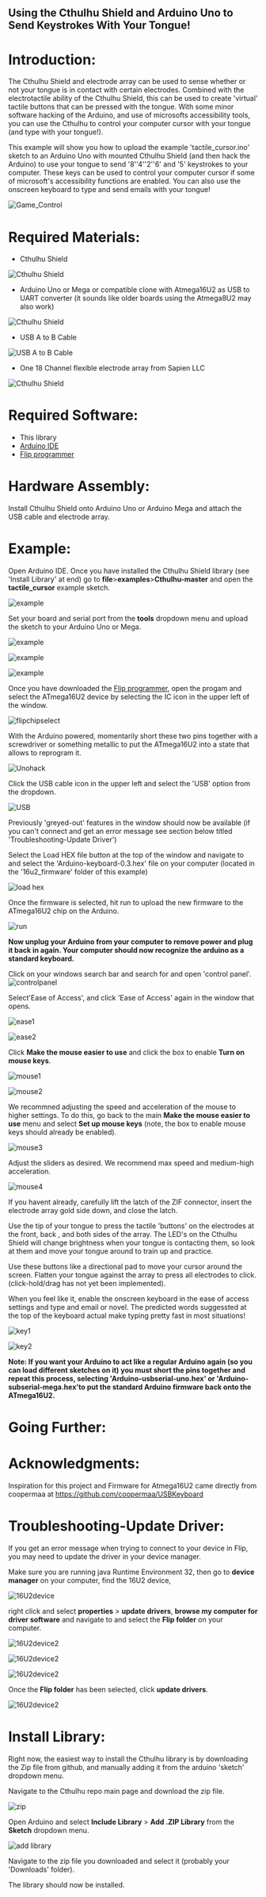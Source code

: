 ## Using the Cthulhu Shield and Arduino Uno to Send Keystrokes With Your Tongue!

# Introduction:

The Cthulhu Shield and electrode array can be used to sense whether or not your tongue is in contact with certain electrodes. Combined with the electrotactile ability of the Cthulhu Shield, this can be used to create 'virtual' tactile buttons that can be pressed with the tongue. With some minor software hacking of the Arduino, and use of microsofts accessibility tools, you can use the Cthulhu to control your computer cursor with your tongue (and type with your tongue!).

This example will show you how to upload the example 'tactile_cursor.ino' sketch to an Arduino Uno with mounted Cthulhu Shield (and then hack the Arduino) to  use your tongue to send '8''4''2''6' and '5' keystrokes to your computer. These keys can be used to control your computer cursor if some of microsoft's accessibility functions are enabled. You can also use the onscreen keyboard to type and send emails with your tongue!

![Game_Control](https://github.com/SapienLLCdev/Cthulhu/blob/master/examples/tactile_cursor/jpgs/bw_tongue_mouse.gif?raw=true)

# Required Materials:

* Cthulhu Shield

![Cthulhu Shield](https://github.com/SapienLLCdev/Cthulhu/blob/master/examples/tactile_cursor/jpgs/cthulhusmall.jpg?raw=true)
* Arduino Uno or Mega or compatible clone with Atmega16U2 as USB to UART converter (it sounds like older boards using the Atmega8U2 may also work)

![Cthulhu Shield](https://github.com/SapienLLCdev/Cthulhu/blob/master/examples/tactile_cursor/jpgs/unosmall.jpg?raw=true)
* USB A to B Cable

![USB A to B Cable](https://github.com/SapienLLCdev/Cthulhu/blob/master/examples/tactile_cursor/jpgs/usbsmall.jpg?raw=true)

* One 18 Channel flexible electrode array from Sapien LLC

![Cthulhu Shield](https://github.com/SapienLLCdev/Cthulhu/blob/master/examples/tactile_cursor/jpgs/ribbonsmall.jpg?raw=true)

# Required Software:
* This library
* [Arduino IDE](https://www.arduino.cc/en/Main/Software)
* [Flip programmer](https://www.microchip.com/developmenttools/ProductDetails/flip)


# Hardware Assembly:
Install Cthulhu Shield onto Arduino Uno or Arduino Mega and attach the USB cable and electrode array. 

# Example:
Open Arduino IDE. Once you have installed the Cthulhu Shield library (see 'Install Library' at end) go to **file**>**examples**>**Cthulhu-master** and open the **tactile_cursor** example sketch.

![example](https://github.com/SapienLLCdev/Cthulhu/blob/master/examples/tactile_cursor/jpgs/arduino_tactile_cursor_example.jpg?raw=true)

Set your board and serial port from the **tools** dropdown menu and upload the sketch to your Arduino Uno or Mega.

![example](https://github.com/SapienLLCdev/Cthulhu/blob/master/examples/tactile_cursor/jpgs/arduino_brdselect_uno.jpg?raw=true)

![example](https://github.com/SapienLLCdev/Cthulhu/blob/master/examples/tactile_keypad/jpgs/arduino_comselect.jpg?raw=true)

![example](https://github.com/SapienLLCdev/Cthulhu/blob/master/examples/tactile_keypad/jpgs/arduino_upload.jpg?raw=true)



Once you have downloaded the [Flip programmer](https://www.microchip.com/developmenttools/ProductDetails/flip), open the progam and select the ATmega16U2 device by selecting the IC icon in the upper left of the window. 

![flipchipselect](https://github.com/SapienLLCdev/Cthulhu/blob/master/examples/tactile_keypad/jpgs/flipchipselect.jpg?raw=true)

With the Arduino powered, momentarily short these two pins together with a screwdriver or something metallic to put the ATmega16U2 into a state that allows to reprogram it.

![Unohack](https://github.com/SapienLLCdev/Cthulhu/blob/master/examples/tactile_keypad/jpgs/unokeyboardhack.jpg?raw=true)

Click the USB cable icon in the upper left and select the 'USB' option from the dropdown. 

![USB](https://github.com/SapienLLCdev/Cthulhu/blob/master/examples/tactile_keypad/jpgs/select_USB.jpg?raw=true)

Previously 'greyed-out' features in the window should now be available (if you can't connect and get an error message see section below titled 'Troubleshooting-Update Driver')

Select the Load HEX file button at the top of the window and navigate to and select the 'Arduino-keyboard-0.3.hex' file on your computer (located in the '16u2_firmware' folder of this example)

![load hex](https://github.com/SapienLLCdev/Cthulhu/blob/master/examples/tactile_keypad/jpgs/firmwareselect.jpg?raw=true)

Once the firmware is selected, hit run to upload the new firmware to the ATmega16U2 chip on the Arduino.

![run](https://github.com/SapienLLCdev/Cthulhu/blob/master/examples/tactile_keypad/jpgs/uploadfirmware.jpg?raw=true)

**Now unplug your Arduino from your computer to remove power and plug it back in again. Your computer should now recognize the arduino as a standard keyboard.**

Click on your windows search bar and search for and open 'control panel'.
![controlpanel](https://github.com/SapienLLCdev/Cthulhu/blob/master/examples/tactile_cursor/jpgs/control_panel.jpg?raw=true)

Select'Ease of Access', and click 'Ease of Access' again in the window that opens.

![ease1](https://github.com/SapienLLCdev/Cthulhu/blob/master/examples/tactile_cursor/jpgs/control_panel2.jpg?raw=true)

![ease2](https://github.com/SapienLLCdev/Cthulhu/blob/master/examples/tactile_cursor/jpgs/easeofaccess1.jpg?raw=true)

Click **Make the mouse easier to use** and click the box to enable **Turn on mouse keys**.

![mouse1](https://github.com/SapienLLCdev/Cthulhu/blob/master/examples/tactile_cursor/jpgs/access_mouse_seledt.jpg?raw=true)

![mouse2](https://github.com/SapienLLCdev/Cthulhu/blob/master/examples/tactile_cursor/jpgs/turnonmousekeys.jpg?raw=true)

We recommned adjusting the speed and acceleration of the mouse to higher settings. To do this, go back to the main **Make the mouse easier to use** menu and select **Set up mouse keys** (note, the box to enable mouse keys should already be enabled).

![mouse3](https://github.com/SapienLLCdev/Cthulhu/blob/master/examples/tactile_cursor/jpgs/setupmousekeys.jpg?raw=true)

Adjust the sliders as desired. We recommend max speed and medium-high acceleration.


![mouse4](https://github.com/SapienLLCdev/Cthulhu/blob/master/examples/tactile_cursor/jpgs/speedcontrol.jpg?raw=true)

If you havent already, carefully lift the latch of the ZIF connector, insert the electrode array gold side down, and close the latch. 

Use the tip of your tongue to press the tactile 'buttons' on the electrodes at the front, back , and both sides of the array. The LED's on the Cthulhu Shield will change brightness when your tongue is contacting them, so look at them and move your tongue around to train up and practice. 

Use these buttons like a directional pad to move your cursor around the screen. Flatten your tongue against the array to press all electrodes to click. (click-hold/drag has not yet been implemented).

When you feel like it, enable the onscreen keyboard in the ease of access settings and type and email or novel. The predicted words suggessted at the top of the keyboard actual make typing pretty fast in most situations!

![key1](https://github.com/SapienLLCdev/Cthulhu/blob/master/examples/tactile_cursor/jpgs/without_mouse_keyboard_select.jpg?raw=true)

![key2](https://github.com/SapienLLCdev/Cthulhu/blob/master/examples/tactile_cursor/jpgs/onscreenkeyboard.jpg?raw=true)

**Note: If you want your Arduino to act like a regular Arduino again (so you can load different sketches on it) you must short the pins together and repeat this process, selecting 'Arduino-usbserial-uno.hex' or 'Arduino-subserial-mega.hex'to put the standard Arduino firmware back onto the ATmega16U2.**



# Going Further:



# Acknowledgments: 
Inspiration for this project and Firmware for Atmega16U2 came directly from coopermaa at https://github.com/coopermaa/USBKeyboard










# Troubleshooting-Update Driver:
If you get an error message when trying to connect to your device in Flip, you may need to update the driver in your device manager. 

Make sure you are running java Runtime Environment 32, then go to **device manager** on your computer, find the 16U2 device, 

![16U2device](https://github.com/SapienLLCdev/Cthulhu/blob/master/examples/tactile_keypad/jpgs/driverupdate1.jpg?raw=true)

right click and select **properties** > **update drivers**, **browse my computer for driver software** and navigate to and select the **Flip folder** on your computer. 

![16U2device2](https://github.com/SapienLLCdev/Cthulhu/blob/master/examples/tactile_keypad/jpgs/driverupdate2.jpg?raw=true)

![16U2device2](https://github.com/SapienLLCdev/Cthulhu/blob/master/examples/tactile_keypad/jpgs/driverupdate3.jpg?raw=true)

![16U2device2](https://github.com/SapienLLCdev/Cthulhu/blob/master/examples/tactile_keypad/jpgs/driverupdate4.jpg?raw=true)

Once the **Flip folder** has been selected, click **update drivers**.

![16U2device2](https://github.com/SapienLLCdev/Cthulhu/blob/master/examples/tactile_keypad/jpgs/driverupdate5.jpg?raw=true)


# Install Library:

Right now, the easiest way to install the Cthulhu library is by downloading the Zip file from github, and manually adding it from the arduino 'sketch' dropdown menu.

Navigate to the Cthulhu repo main page and download the zip file.

![zip](https://github.com/SapienLLCdev/Cthulhu/blob/master/examples/tactile_keypad/jpgs/download_zip.jpg?raw=true)

Open Arduino and select **Include Library** > **Add .ZIP Library** from the **Sketch** dropdown menu.

![add library](https://github.com/SapienLLCdev/Cthulhu/blob/master/examples/tactile_keypad/jpgs/arduino_add_zip_library.jpg?raw=true)

Navigate to the zip file you downloaded and select it (probably your 'Downloads' folder). 

The library should now be installed. 
